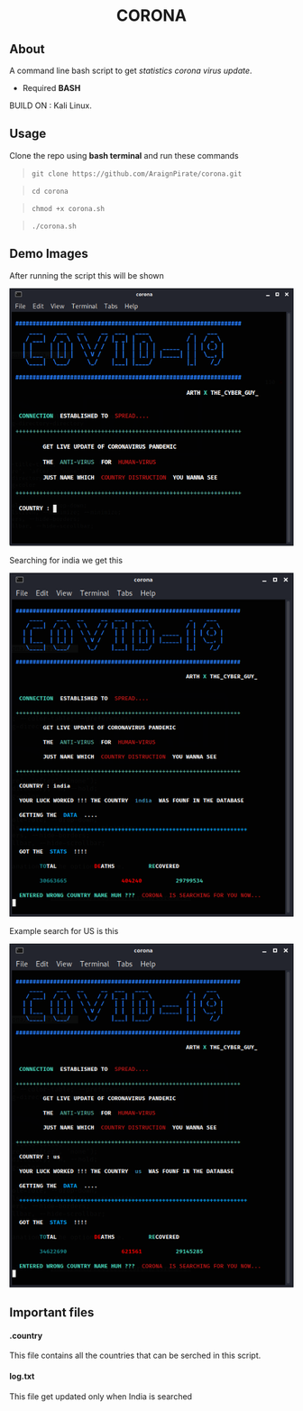 <h1 align="center">CORONA</h1>


## About

A command line bash script to get *statistics corona virus update*.

- Required **BASH**

BUILD ON : Kali Linux.

## Usage

Clone the repo using **bash terminal** and run these commands

> `git clone https://github.com/AraignPirate/corona.git`

> `cd corona`

> `chmod +x corona.sh`

> `./corona.sh`

## Demo Images

After running the script this will be shown

![First Image](https://github.com/AraignPirate/corona/blob/master/Demo/corona_first.png)

Searching for india we get this

![India stat search](https://github.com/AraignPirate/corona/blob/master/Demo/corona_2.png)

Example search for US is this

![us stat search](https://github.com/AraignPirate/corona/blob/master/Demo/corona_us.png)

## Important files

#### .country

This file contains all the countries that can be serched in this script.

#### log.txt

This file get updated only when India is searched

